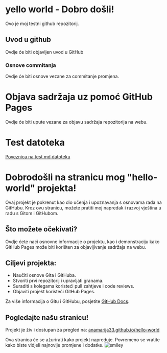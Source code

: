 # yello world - Dobro došli!
  Ovo je moj testni github repozitorij.

## Uvod u github

  Ovdje će biti objavljen uvod u GitHub

### Osnove commitanja

  Ovdje će biti osnove vezane za commitanje promjena.

# Objava sadržaja uz pomoć GitHub Pages

  Ovdje će biti upute vezane za objavu sadržaja repozitorija na webu.
  
# Test datoteka 

[Poveznica na test.md datoteku](test.md)


# Dobrodošli na stranicu mog "hello-world" projekta!

Ovaj projekt je pokrenut kao dio učenja i upoznavanja s osnovama rada na GitHubu. Kroz ovu stranicu, možete pratiti moj napredak i razvoj vještina u radu s Gitom i GitHubom.

## Što možete očekivati?

Ovdje ćete naći osnovne informacije o projektu, kao i demonstraciju kako GitHub Pages može biti korišten za objavljivanje sadržaja na webu.

## Ciljevi projekta:

- Naučiti osnove Gita i GitHuba.
- Stvoriti prvi repozitorij i upravljati granama.
- Suraditi s kolegama koristeći pull zahtjeve i code reviews.
- Objaviti projekt koristeći GitHub Pages.

Za više informacija o Gitu i GitHubu, posjetite [GitHub Docs](https://docs.github.com/).

## Pogledajte našu stranicu!

Projekt je živ i dostupan za pregled na: [anamarija33.github.io/hello-world](https://anamarija33.github.io/hello-world)

Ova stranica će se ažurirati kako projekt napreduje. Povremeno se vratite kako biste vidjeli najnovije promjene i dodatke.
![smiley](https://w7.pngwing.com/pngs/195/411/png-transparent-emoji-sticker-akiko-glitter-whatsapp-emoji-smiley-sticker-emoticon.png)
